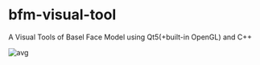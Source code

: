 # bfm-visual-tool
A Visual Tools of Basel Face Model using Qt5(+built-in OpenGL) and C++

![avg](https://github.com/Great-Keith/bfm-visual-tool/raw/master/assets/avg_v1.1.png)